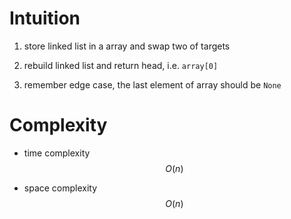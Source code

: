 # Intuition

1. store linked list in a array and swap two of targets

2. rebuild linked list and return head, i.e. `array[0]`

3. remember edge case, the last element of array should be `None`

# Complexity

- time complexity
$$O(n)$$

- space complexity
$$O(n)$$